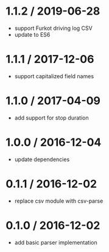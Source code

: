 
1.1.2 / 2019-06-28
==================

 * support Furkot driving log CSV
 * update to ES6

1.1.1 / 2017-12-06
==================

 * support capitalized field names

1.1.0 / 2017-04-09
==================

 * add support for stop duration

1.0.0 / 2016-12-04
==================

 * update dependencies

0.1.1 / 2016-12-02
==================

 * replace csv module with csv-parse

0.1.0 / 2016-12-02
==================

 * add basic parser implementation
